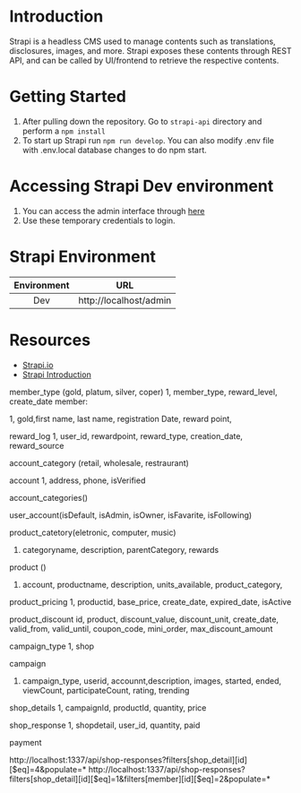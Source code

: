 # Introduction
Strapi is a headless CMS used to manage contents such as translations, disclosures, images, and more. Strapi exposes these contents through REST API, and can be called by UI/frontend to retrieve the respective contents.

# Getting Started
1. After pulling down the repository. Go to `strapi-api` directory and perform a `npm install`
2. To start up Strapi run `npm run develop`. You can also modify .env file with .env.local database changes to do npm start.

# Accessing Strapi Dev environment
1. You can access the admin interface through [here](http://localhost:1337/admin/auth/login)
2. Use these temporary credentials to login.

# Strapi Environment
| Environment | URL |
| :---: | :---: |
| Dev | http://localhost/admin |

# Resources
* [Strapi.io](https://strapi.io)
* [Strapi Introduction](https://strapi.io/documentation/developer-docs/latest/getting-started/introduction.html)

member_type (gold, platum, silver, coper)
1, member_type, reward_level, create_date
member: 

1, gold,first name, last name, registration Date, reward point, 

reward_log
1, user_id, rewardpoint, reward_type, creation_date, reward_source


account_category (retail, wholesale, restraurant)

account
1, address, phone, isVerified

account_categories()

user_account(isDefault, isAdmin, isOwner, isFavarite, isFollowing)

product_catetory(eletronic, computer, music)
1. categoryname, description, parentCategory, rewards

product ()
1. account, productname, description, units_available, product_category, 

product_pricing
1, productid, base_price, create_date, expired_date, isActive

product_discount
id, product, discount_value, discount_unit, create_date, valid_from, valid_until, coupon_code, mini_order, max_discount_amount

campaign_type
1, shop

campaign
1. campaign_type, userid, accounnt,description, images, started, ended, viewCount, participateCount, rating, trending

shop_details
1, campaignId, productId, quantity, price

shop_response
1, shopdetail, user_id, quantity, paid

payment


http://localhost:1337/api/shop-responses?filters[shop_detail][id][$eq]=4&populate=*
http://localhost:1337/api/shop-responses?filters[shop_detail][id][$eq]=1&filters[member][id][$eq]=2&populate=*

